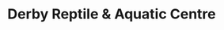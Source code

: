 ---
title: "Derby Reptile & Aquatic Centre"
url: /derby/derby-reptile-und-aquatic-centre/
shop: Tiere
---